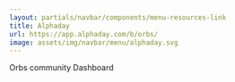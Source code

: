 ```yaml
---
layout: partials/navbar/components/menu-resources-link
title: Alphaday
url: https://app.alphaday.com/b/orbs/
image: assets/img/navbar/menu/alphaday.svg
---
```


Orbs community Dashboard